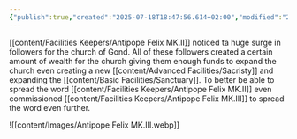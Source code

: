 ```yaml
---
{"publish":true,"created":"2025-07-18T18:47:56.614+02:00","modified":"2025-07-18T17:54:46.247+02:00","cssclasses":""}
---
```


[[content/Facilities Keepers/Antipope Felix MK.II]] noticed ta huge surge in followers for the church of Gond. All of these followers created a certain amount of wealth for the church giving them enough funds to expand the church even creating a new [[content/Advanced Facilities/Sacristy]] and expanding the [[content/Basic Facilities/Sanctuary]]. To better be able to spread the word [[content/Facilities Keepers/Antipope Felix MK.II]] even commissioned [[content/Facilities Keepers/Antipope Felix MK.III]] to spread the word even further. 


![[content/Images/Antipope Felix MK.III.webp]]